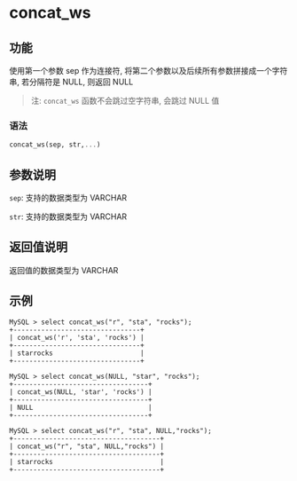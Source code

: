 # concat_ws

## 功能

使用第一个参数 sep 作为连接符, 将第二个参数以及后续所有参数拼接成一个字符串, 若分隔符是 NULL, 则返回 NULL
> 注: `concat_ws` 函数不会跳过空字符串, 会跳过 NULL 值

### 语法

```Haskell
concat_ws(sep, str,...)
```

## 参数说明

`sep`: 支持的数据类型为 VARCHAR

`str`: 支持的数据类型为 VARCHAR

## 返回值说明

返回值的数据类型为 VARCHAR

## 示例

```Plain Text
MySQL > select concat_ws("r", "sta", "rocks");
+--------------------------------+
| concat_ws('r', 'sta', 'rocks') |
+--------------------------------+
| starrocks                      |
+--------------------------------+

MySQL > select concat_ws(NULL, "star", "rocks");
+----------------------------------+
| concat_ws(NULL, 'star', 'rocks') |
+----------------------------------+
| NULL                             |
+----------------------------------+

MySQL > select concat_ws("r", "sta", NULL,"rocks");
+-------------------------------------+
| concat_ws("r", "sta", NULL,"rocks") |
+-------------------------------------+
| starrocks                           |
+-------------------------------------+
```
